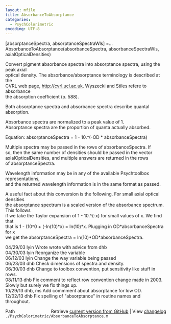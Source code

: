 ```yaml
---
layout: mfile
title: AbsorbanceToAbsorptance
categories:
  - PsychColorimetric
encoding: UTF-8
---
```


[absorptanceSpectra, absorptanceSpectraWls] =...  
  AbsorbanceToAbsorptance(absorbanceSpectra, absorbanceSpectraWls, axialOpticalDensities)  

Convert pigment absorbance spectra into absorptance spectra, using the peak axial  
optical density.  The absorbance/absorptance terminology is described at the  
CVRL web page, http://cvrl.ucl.ac.uk.  Wyszecki and Stiles refere to absorbance  
the absorption coefficient (p. 588).  

Both absorptance spectra and absorbance spectra describe quantal absorption.  

Absorbance spectra are normalized to a peak value of 1.  
Absorptance spectra are the proportion of quanta actually absorbed.  

Equation: absorptanceSpectra = 1 - 10.^(-OD \* absorbanceSpectra)  

Multiple spectra may be passed in the rows of absorbanceSpectra.  If  
so, then the same number of densities should be passed in the vector  
axialOpticalDensities, and multiple answers are returned in the rows  
of absorptanceSpectra.  

Wavelength information may be in any of the available Psychtoolbox representations,  
and the returned wavelength information is in the same format as passed.  

A useful fact about this conversion is the following.  For small axial optical densities  
the absorptance spectrum is a scaled version of the absorbance spectrum.  This follows  
if we take the Taylor expansion of 1 - 10.^(-x) for small values of x.  We find that  
that is 1 - (10^0 + (-ln(10)\*x) = ln(10)\*x.  Plugging in OD\*absorbanceSpectra for x  
we get the absorptanceSpectra = ln(10)\*OD\*absorbanceSpectra.  


04/29/03 lyin   Wrote wrote with advice from dhb  
04/30/03 lyin   Reorganize the variable  
06/12/03 lyin   Change the way variable being passed  
06/23/03 dhb        Check dimensions of spectra and density.  
06/30/03 dhb      Change to toolbox convention, put sensitivity like stuff in rows.  
08/11/13 dhb      Fix comment to reflect row convention change made in 2003.  Slowly but surely we fix things up.  
10/29/13 dhb, ms  Add commment about absorptance for low OD.  
12/02/13 dhb      Fix spelling of "absorptance" in routine names and throughout.  


<div class="code_header" style="text-align:right;">
  <span style="float:left;">Path&nbsp;&nbsp;</span> <span class="counter">Retrieve <a href=
  "https://raw.github.com/Psychtoolbox-3/Psychtoolbox-3/beta/./PsychColorimetric/AbsorbanceToAbsorptance.m">current version from GitHub</a> | View <a href=
  "https://github.com/Psychtoolbox-3/Psychtoolbox-3/commits/beta/./PsychColorimetric/AbsorbanceToAbsorptance.m">changelog</a></span>
</div>
<div class="code">
  <code>./PsychColorimetric/AbsorbanceToAbsorptance.m</code>
</div>
